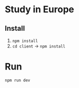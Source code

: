 # Study in Europe

## Install

1. `npm install`
2. `cd client` -> `npm install`

# Run

`npm run dev`